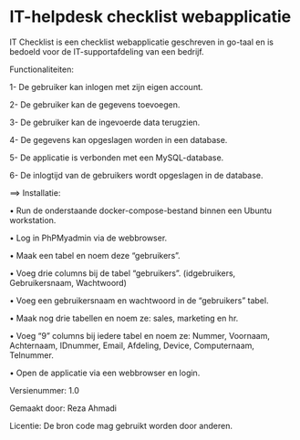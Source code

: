 # IT-helpdesk checklist webapplicatie

IT Checklist is een checklist webapplicatie geschreven in go-taal en is bedoeld voor de IT-supportafdeling van een bedrijf.

Functionaliteiten:

1-	De gebruiker kan inlogen met zijn eigen account.

2-	De gebruiker kan de gegevens toevoegen.

3-	De gebruiker kan de ingevoerde data terugzien.

4-	De gegevens kan opgeslagen worden in een database.

5-	De applicatie is verbonden met een MySQL-database.

6-	De inlogtijd van de gebruikers wordt opgeslagen in de database.

==> Installatie:

•	Run de onderstaande docker-compose-bestand binnen een Ubuntu workstation.

•	Log in PhPMyadmin via de webbrowser.

•	Maak een tabel en noem deze “gebruikers”.

•	Voeg drie columns bij de tabel “gebruikers”. (idgebruikers, Gebruikersnaam, Wachtwoord)

•	Voeg een gebruikersnaam en wachtwoord in de “gebruikers” tabel.

•	Maak nog drie tabellen en noem ze: sales, marketing en hr.

•	Voeg “9” columns bij iedere tabel en noem ze: Nummer, Voornaam, Achternaam, IDnummer, Email, Afdeling, Device, Computernaam, Telnummer.

•	Open de applicatie via een webbrowser en login.

Versienummer:
1.0

Gemaakt door:
Reza Ahmadi

Licentie:
De bron code mag gebruikt worden door anderen.
